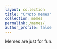 ```yaml
---
layout: collection
title: "Crypto memes"
collection: memes
permalink: /memes/
author_profile: false
---
```


Memes are just for fun.
